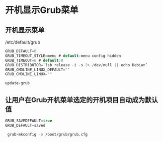 # 开机显示Grub菜单

## 开机显示菜单

/etc/default/grub

```c
GRUB_DEFAULT=0
GRUB_TIMEOUT_STYLE=menu # default:menu config hidden
GRUB_TIMEOUT=6 # default:0
GRUB_DISTRIBUTOR=`lsb_release -i -s 2> /dev/null || echo Debian`
GRUB_CMDLINE_LINUX_DEFAULT=""
GRUB_CMDLINE_LINUX=""
```

```bash
update-grub
```

## 让用户在Grub开机菜单选定的开机项目自动成为默认值

```c
GRUB_SAVEDEFAULT=true
GRUB_DEFAULT=saved
```

```bash
 grub-mkconfig -o /boot/grub/grub.cfg 
```

